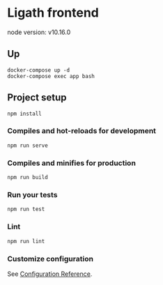 Ligath frontend
===============

node version: v10.16.0

## Up
```
docker-compose up -d
docker-compose exec app bash
```

## Project setup
```
npm install
```

### Compiles and hot-reloads for development
```
npm run serve
```

### Compiles and minifies for production
```
npm run build
```

### Run your tests
```
npm run test
```

### Lint
```
npm run lint
```

### Customize configuration
See [Configuration Reference](https://cli.vuejs.org/config/).

